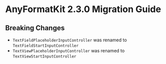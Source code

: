 # AnyFormatKit 2.3.0 Migration Guide

## Breaking Changes

- `TextFieldPlaceholderInputController` was renamed to `TextFieldStartInputController`
- `TextViewPlaceholderInputController` was renamed to `TextViewStartInputController`
